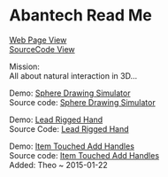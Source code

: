 Abantech Read Me
===
[Web Page View]( http://abantech.github.io/index.html )  
[SourceCode View]( https://github.com/abantech/abantech.github.io/ )

Mission:  
All about natural interaction in 3D...

Demo: [Sphere Drawing Simulator]( http://abantech.github.io/sphere-drawing-simulator.html )  
Source code: [Sphere Drawing Simulator]( https://github.com/abantech/abantech.github.io/sphere-drawing-simulator.html )

Demo: [Lead Rigged Hand]( http://abantech.github.io/NI3DPrototype/main.html )  
Source Code: [Lead Rigged Hand]( https://github.com/abantech/abantech.github.io/NI3DPrototype/main.html )

Demo: [Item Touched Add Handles]( http://abantech.github.io/item-touched-add-handles/r1/item-touched-add-handles-r1.html )  
Source code: [Item Touched Add Handles]( https://github.com/abantech/abantech.github.io/item-touched-add-handles/r1/item-touched-add-handles-r1.html )  
Added: Theo ~ 2015-01-22